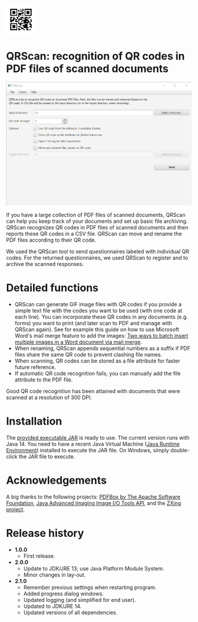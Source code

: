 ![QRScan](qrscan.png)
# QRScan: recognition of QR codes in PDF files of scanned documents

![QRScan screenshot main screen](qrscan_capture.png)

If you have a large collection of PDF files of scanned documents, QRScan can help you keep track of your documents and set up basic file archiving. QRScan recognizes QR codes in PDF files of scanned documents and then reports these QR codes in a CSV file. QRScan can move and rename the PDF files according to their QR code. 

We used the QRScan tool to send questionnaires labeled with individual QR codes. For the returned questionnaires, we used QRScan to register and to archive the scanned responses.

# Detailed functions
* QRScan can generate GIF image files with QR codes if you provide a simple text file with the codes you want to be used (with one code at each line). You can incorporate these QR codes in any documents (e.g. forms) you want to print (and later scan to PDF and manage with QRScan again). See for example this guide on how to use Microsoft Word's mail merge feature to add the images: [Two ways to batch insert multiple images in a Word document via mail merge](https://www.datanumen.com/blogs/2-ways-batch-insert-multiple-pictures-word-document-via-mail-merge/).
* When renaming, QRScan appends sequential numbers as a suffix if PDF files share the same QR code to prevent clashing file names.
* When scanning, QR codes can be stored as a file attribute for faster future reference. 
* If automatic QR code recognition fails, you can manually add the file attribute to the PDF file. 

Good QR code recognition has been attained with documents that were scanned at a resolution of 300 DPI.

# Installation
The [provided executable JAR](https://github.com/LS31/qrscan/releases) is ready to use. The current version runs with Java 14. You need to have a recent Java Virtual Machine ([Java Runtime Environment](https://java.com/en/download/)) installed to execute the JAR file. On Windows, simply double-click the JAR file to execute. 

# Acknowledgements
A big thanks to the following projects: [PDFBox by The Apache Software Foundation](https://pdfbox.apache.org/), [Java Advanced Imaging Image I/O Tools API](https://github.com/jai-imageio/jai-imageio-jpeg2000), and the [ZXing project](https://github.com/zxing).

# Release history
* **1.0.0**
  * First release.
* **2.0.0**
  * Update to JDK/JRE 13; use Java Platform Module System.
  * Minor changes in lay-out.
* **2.1.0**
  * Remember previous settings when restarting program.
  * Added progress dialog windows.
  * Updated logging (and simplified for end user).
  * Updated to JDK/JRE 14.
  * Updated versions of all dependencies.
